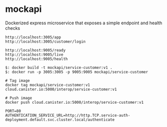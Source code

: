 # mockapi
Dockerized express microservice that exposes a simple endpoint and health checks

```
http://localhost:3005/app
http://localhost:3005/customer/login

http://localhost:9005/ready
http://localhost:9005/live
http://localhost:9005/health
```

```
$: docker build -t mockapi/service-customer:v1 .
$: docker run -p 3005:3005 -p 9005:9005 mockapi/service-customer

# Tag image
docker tag mockapi/service-customer:v1 cloud.canister.io:5000/interop/service-customer:v1

# Push image
docker push cloud.canister.io:5000/interop/service-customer:v1
```

```
PORT=80
AUTHENTICATION_SERVICE_URL=http://http.TCP.service-auth-deployment.default.svc.cluster.local/authenticate
```